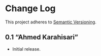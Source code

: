 # Change Log
This project adheres to [Semantic Versioning](http://semver.org/).

## 0.1 “Ahmed Karahisari”
* Initial release.
